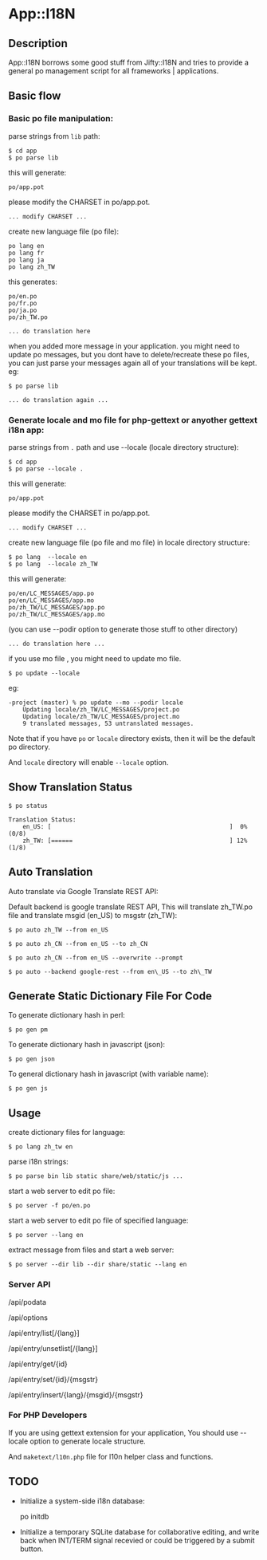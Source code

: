 
# App::I18N

## Description

App::I18N borrows some good stuff from Jifty::I18N and tries to provide a general
po management script for all frameworks | applications. 

## Basic flow

### Basic po file manipulation:

parse strings from `lib` path:

    $ cd app
    $ po parse lib

this will generate:

    po/app.pot

please modify the CHARSET in po/app.pot.

    ... modify CHARSET ...

create new language file (po file):

    po lang en
    po lang fr
    po lang ja
    po lang zh_TW

this generates:

    po/en.po
    po/fr.po
    po/ja.po
    po/zh_TW.po

    ... do translation here

when you added more message in your application. you might need to update po
messages, but you dont have to delete/recreate these po files, you can just parse your messages again
all of your translations will be kept. eg:

    $ po parse lib

    ... do translation again ...

### Generate locale and mo file for php-gettext or anyother gettext i18n app:

parse strings from `.` path and use --locale (locale directory structure):

    $ cd app
    $ po parse --locale .

this will generate:
    
    po/app.pot

please modify the CHARSET in po/app.pot.

    ... modify CHARSET ...

create new language file (po file and mo file) in locale directory structure:

    $ po lang  --locale en
    $ po lang  --locale zh_TW

this will generate:

    po/en/LC_MESSAGES/app.po
    po/en/LC_MESSAGES/app.mo
    po/zh_TW/LC_MESSAGES/app.po
    po/zh_TW/LC_MESSAGES/app.mo

(you can use --podir option to generate those stuff to other directory)

    ... do translation here ...

if you use mo file , you might need to update mo file.

    $ po update --locale

eg:

    -project (master) % po update --mo --podir locale
        Updating locale/zh_TW/LC_MESSAGES/project.po
        Updating locale/zh_TW/LC_MESSAGES/project.mo
        9 translated messages, 53 untranslated messages.

Note that if you have `po` or `locale` directory exists, then it will be the default po directory.

And `locale` directory will enable `--locale` option.

## Show Translation Status

    $ po status

    Translation Status:
        en_US: [                                                  ]  0% (0/8) 
        zh_TW: [======                                            ] 12% (1/8) 


## Auto Translation

Auto translate via Google Translate REST API:

Default backend is google translate REST API, This will translate zh\_TW.po file and translate msgid (en\_US)
to msgstr (zh\_TW):

    $ po auto zh_TW --from en_US

    $ po auto zh_CN --from en_US --to zh_CN

    $ po auto zh_CN --from en_US --overwrite --prompt

    $ po auto --backend google-rest --from en\_US --to zh\_TW

## Generate Static Dictionary File For Code

To generate dictionary hash in perl:

    $ po gen pm

To generate dictionary hash in javascript (json):

    $ po gen json

To general dictionary hash in javascript (with variable name):

    $ po gen js

## Usage

create dictionary files for language:

	$ po lang zh_tw en

parse i18n strings:

	$ po parse bin lib static share/web/static/js ...

start a web server to edit po file:

    $ po server -f po/en.po

start a web server to edit po file of specified language:

    $ po server --lang en

extract message from files and start a web server:

    $ po server --dir lib --dir share/static --lang en


### Server API

/api/podata

/api/options

/api/entry/list[/{lang}]

/api/entry/unsetlist[/{lang}]

/api/entry/get/{id}

/api/entry/set/{id}/{msgstr}

/api/entry/insert/{lang}/{msgid}/{msgstr}

### For PHP Developers

If you are using gettext extension for your application,
You should use --locale option to generate locale structure.

And `maketext/l10n.php` file for l10n helper class and functions.


## **TODO**

* Initialize a system-side i18n database:

	po initdb 

* Initialize a temporary SQLite database for collaborative editing, and write
back when INT/TERM signal recevied or could be triggered by a submit button.
